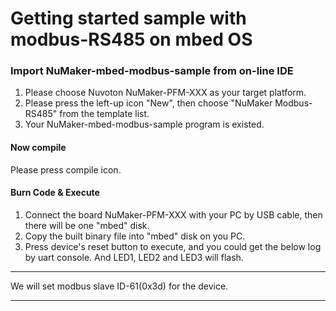 # Getting started sample with modbus-RS485 on mbed OS


### Import NuMaker-mbed-modbus-sample from on-line IDE
1. Please choose Nuvoton NuMaker-PFM-XXX as your target platform.
2. Please press the left-up icon "New", then choose "NuMaker Modbus-RS485" from the template list.
3. Your NuMaker-mbed-modbus-sample program is existed.

#### Now compile
Please press compile icon.

#### Burn Code & Execute
1. Connect the board NuMaker-PFM-XXX with your PC by USB cable, then there will be one "mbed" disk.
2. Copy the built binary file into "mbed" disk on you PC.
3. Press device's reset button to execute, and you could get the below log by uart console.
   And LED1, LED2 and LED3 will flash.
-------------------------------------------------------------------------------
We will set modbus slave ID-61(0x3d) for the device.

--------------------------------------------------------------------------